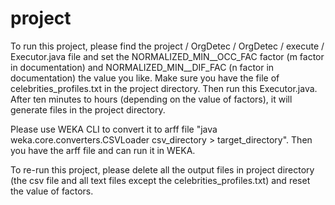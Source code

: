 project
=======

To run this project, please find the project / OrgDetec / OrgDetec / execute / Executor.java file and set the NORMALIZED_MIN__OCC_FAC factor (m factor in documentation) and NORMALIZED_MIN__DIF_FAC (n factor in documentation) the value you like. Make sure you have the file of celebrities_profiles.txt in the project directory. Then run this Executor.java. After ten minutes to hours (depending on the value of factors), it will generate files in the project directory. 

Please use WEKA CLI to convert it to arff file "java weka.core.converters.CSVLoader csv_directory > target_directory".
Then you have the arff file and can run it in WEKA.

To re-run this project, please delete all the output files in project directory (the csv file and all text files except the celebrities_profiles.txt) and reset the value of factors.
